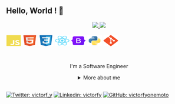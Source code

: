 ## Hello, World ! 👋
<div align="center">
  <a href="https://github.com/victorfyonemoto">
  <img height="170em" src="https://github-readme-stats.vercel.app/api?username=victorfyonemoto&show_icons=true&theme=dracula&include_all_commits=true&count_private=true"/>
  <img height="170em" src="https://github-readme-stats.vercel.app/api/top-langs/?username=victorfyonemoto&layout=compact&langs_count=7&theme=dracula"/>
  </a>
</div>
<div style="display: inline_block"><br>
  <img align="center" alt="Victor-Js" height="30" width="40" src="https://raw.githubusercontent.com/devicons/devicon/master/icons/javascript/javascript-plain.svg"/>
  <img align="center" alt="Victor-HTML" height="30" width="40" src="https://raw.githubusercontent.com/devicons/devicon/master/icons/html5/html5-original.svg"/>
  <img align="center" alt="Victor-CSS" height="30" width="40" src="https://raw.githubusercontent.com/devicons/devicon/master/icons/css3/css3-original.svg"/>
  <img align="center" alt="Victor-React" height="30" width="40" src="https://raw.githubusercontent.com/devicons/devicon/master/icons/react/react-original.svg"/>
  <img align="center" alt="Victor-Bootstrap" height="30" width="40" src="https://raw.githubusercontent.com/devicons/devicon/master/icons/bootstrap/bootstrap-original.svg"/>     
  <img align="center" alt="Victor-Python" height="30" width="40" src="https://raw.githubusercontent.com/devicons/devicon/master/icons/python/python-original.svg"/>
  <img align="center" alt="Victor-Python" height="30" width="40" src="https://raw.githubusercontent.com/devicons/devicon/master/icons/git/git-original.svg"/>
  </div>
  
  <br>
  
  ##
  
  <div align="center">
  
  I'm a Software Engineer 
  
  <details>
  <summary> More about me</summary>
<div align="left">
 
``` js
const vic = {
    personal: {
        fullName: 'Victor Ferreira Yonemoto',
        birthDate: '1994-02-21',
        pronouns: 'he' | 'him',
        interests: ['anime', 'games', 'open source', 'music', 'language learning'],
        motivation: [
            'Making life easier and smarter through tech',
            'Help improving diversity and inclusion',
            'Learning new things',
        ],
    },
    technical: {
        technologies: {
            frontEnd: {
              Javascript: ['ReactJS'],
              HTML: ['HTML5', 'Semantic HTML'],
              CSS: ['styled-components', 'Bootstrap'],
            },
            backEnd: {
              Javascript: ['Node.js'],
              DataBase: ['SQL'],
            }
        },
    }
}
```
  </div>
</details>
  
  </div>
    
  ##
  
 [![Twitter: victorf_y](https://img.shields.io/twitter/follow/victorf_y?style=social)](https://twitter.com/victorf_y)
 [![Linkedin: victorfy](https://img.shields.io/badge/-victorfy-blue?style=flat-square&logo=Linkedin&logoColor=white&link=https://www.linkedin.com/in/victorfyonemoto/)](https://www.linkedin.com/in/victorfyonemoto/)
 [![GitHub: victorfyonemoto](https://img.shields.io/github/followers/victorfyonemoto?label=follow&style=social)](https://github.com/victorfyonemoto)
